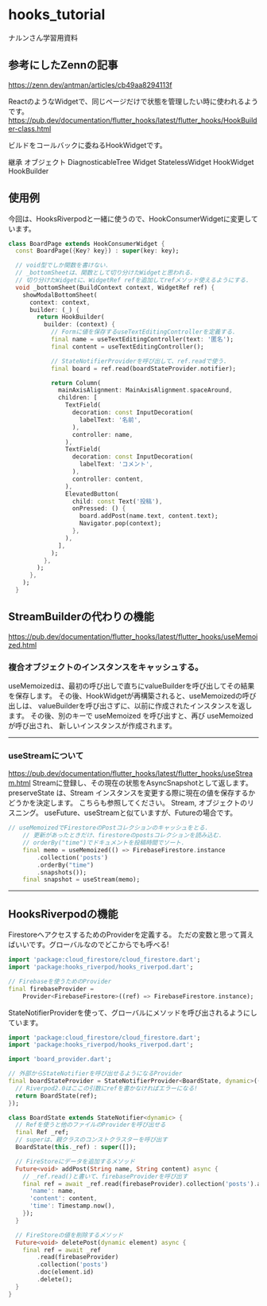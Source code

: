 # hooks_tutorial
ナルンさん学習用資料
## 参考にしたZennの記事
https://zenn.dev/antman/articles/cb49aa8294113f

ReactのようなWidgetで、同じページだけで状態を管理したい時に使われるようです。
https://pub.dev/documentation/flutter_hooks/latest/flutter_hooks/HookBuilder-class.html

ビルドをコールバックに委ねるHookWidgetです。

継承
オブジェクト DiagnosticableTree Widget StatelessWidget HookWidget HookBuilder

## 使用例
今回は、HooksRiverpodと一緒に使うので、HookConsumerWidgetに変更しています。

```dart
class BoardPage extends HookConsumerWidget {
  const BoardPage({Key? key}) : super(key: key);

  // void型でしか関数を書けない.
  // _bottomSheetは、関数として切り分けたWidgetと思われる.
  // 切り分けたWidgetに、WidgetRef refを追加してrefメソッド使えるようにする.
  void _bottomSheet(BuildContext context, WidgetRef ref) {
    showModalBottomSheet(
      context: context,
      builder: (_) {
        return HookBuilder(
          builder: (context) {
            // Formに値を保存するuseTextEditingControllerを定義する.
            final name = useTextEditingController(text: '匿名');
            final content = useTextEditingController();

            // StateNotifierProviderを呼び出して、ref.readで使う.
            final board = ref.read(boardStateProvider.notifier);

            return Column(
              mainAxisAlignment: MainAxisAlignment.spaceAround,
              children: [
                TextField(
                  decoration: const InputDecoration(
                    labelText: '名前',
                  ),
                  controller: name,
                ),
                TextField(
                  decoration: const InputDecoration(
                    labelText: 'コメント',
                  ),
                  controller: content,
                ),
                ElevatedButton(
                  child: const Text('投稿'),
                  onPressed: () {
                    board.addPost(name.text, content.text);
                    Navigator.pop(context);
                  },
                ),
              ],
            );
          },
        );
      },
    );
  }
```

## StreamBuilderの代わりの機能
https://pub.dev/documentation/flutter_hooks/latest/flutter_hooks/useMemoized.html

### 複合オブジェクトのインスタンスをキャッシュする。
useMemoizedは、最初の呼び出しで直ちにvalueBuilderを呼び出してその結果を保存します。
その後、HookWidgetが再構築されると、useMemoizedの呼び出しは、
valueBuilderを呼び出さずに、以前に作成されたインスタンスを返します。
その後、別のキーで useMemoized を呼び出すと、再び useMemoized が呼び出され、
新しいインスタンスが作成されます。

-----

### useStreamについて
https://pub.dev/documentation/flutter_hooks/latest/flutter_hooks/useStream.html
Streamに登録し、その現在の状態をAsyncSnapshotとして返します。
preserveState は、Stream インスタンスを変更する際に現在の値を保存するかどうかを決定します。
こちらも参照してください。
Stream, オブジェクトのリスニング。
useFuture、useStreamと似ていますが、Futureの場合です。

```dart
// useMemoizedでFirestoreのPostコレクションのキャッシュをとる.
    // 更新があったときだけ、firestoreのpostsコレクションを読み込む.
    // orderBy("time")でドキュメントを投稿時間でソート.
    final memo = useMemoized(() => FirebaseFirestore.instance
        .collection('posts')
        .orderBy("time")
        .snapshots());
    final snapshot = useStream(memo);
```

----

## HooksRiverpodの機能
FirestoreへアクセスするためのProviderを定義する。
ただの変数と思って貰えばいいです。グローバルなのでどこからでも呼べる!

```dart
import 'package:cloud_firestore/cloud_firestore.dart';
import 'package:hooks_riverpod/hooks_riverpod.dart';

// Firebaseを使うためのProvider
final firebaseProvider =
    Provider<FirebaseFirestore>((ref) => FirebaseFirestore.instance);
```

StateNotifierProviderを使って、グローバルにメソッドを呼び出されるようにしています。

```dart
import 'package:cloud_firestore/cloud_firestore.dart';
import 'package:hooks_riverpod/hooks_riverpod.dart';

import 'board_provider.dart';

// 外部からStateNotifierを呼び出せるようになるProvider
final boardStateProvider = StateNotifierProvider<BoardState, dynamic>((ref) {
  // Riverpod2.0はここの引数にrefを書かなければエラーになる!
  return BoardState(ref);
});

class BoardState extends StateNotifier<dynamic> {
  // Refを使うと他のファイルのProviderを呼び出せる
  final Ref _ref;
  // superは、親クラスのコンストクラスターを呼び出す
  BoardState(this._ref) : super([]);

  // FireStoreにデータを追加するメソッド
  Future<void> addPost(String name, String content) async {
    // _ref.read()と書いて、firebaseProviderを呼び出す
    final ref = await _ref.read(firebaseProvider).collection('posts').add({
      'name': name,
      'content': content,
      'time': Timestamp.now(),
    });
  }

  // FireStoreの値を削除するメソッド
  Future<void> deletePost(dynamic element) async {
    final ref = await _ref
        .read(firebaseProvider)
        .collection('posts')
        .doc(element.id)
        .delete();
  }
}
```